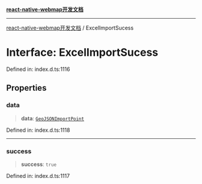 [**react-native-webmap开发文档**](../README.md)

***

[react-native-webmap开发文档](../globals.md) / ExcelImportSucess

# Interface: ExcelImportSucess

Defined in: index.d.ts:1116

## Properties

### data

> **data**: [`GeoJSONImportPoint`](GeoJSONImportPoint.md)

Defined in: index.d.ts:1118

***

### success

> **success**: `true`

Defined in: index.d.ts:1117
